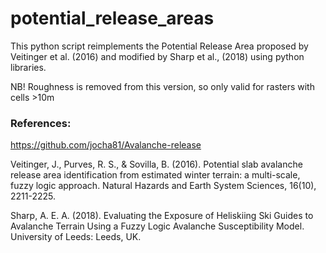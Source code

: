 # potential_release_areas

This python script reimplements the Potential Release Area proposed by Veitinger et al. (2016) and modified by Sharp et al., (2018) using python libraries.

NB! Roughness is removed from this version, so only valid for rasters with cells >10m

### References:

https://github.com/jocha81/Avalanche-release

Veitinger, J., Purves, R. S., & Sovilla, B. (2016). Potential slab avalanche release area identification from estimated winter terrain: a multi-scale, fuzzy logic approach. Natural Hazards and Earth System Sciences, 16(10), 2211-2225.

Sharp, A. E. A. (2018). Evaluating the Exposure of Heliskiing Ski Guides to Avalanche Terrain Using a Fuzzy Logic Avalanche Susceptibility Model. University of Leeds: Leeds, UK.
